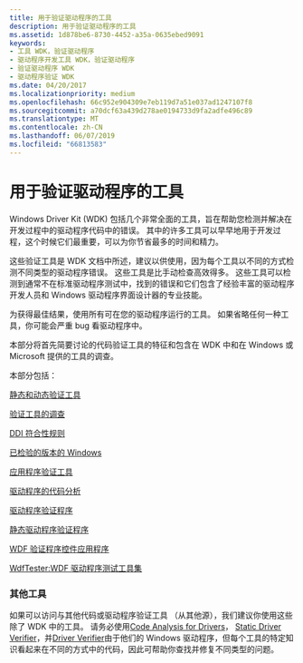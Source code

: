 ```yaml
---
title: 用于验证驱动程序的工具
description: 用于验证驱动程序的工具
ms.assetid: 1d878be6-8730-4452-a35a-0635ebed9091
keywords:
- 工具 WDK，验证驱动程序
- 驱动程序开发工具 WDK，验证驱动程序
- 验证驱动程序 WDK
- 驱动程序验证 WDK
ms.date: 04/20/2017
ms.localizationpriority: medium
ms.openlocfilehash: 66c952e904309e7eb119d7a51e037ad1247107f8
ms.sourcegitcommit: a70dcf63a439d278ae0194733d9fa2adfe496c89
ms.translationtype: MT
ms.contentlocale: zh-CN
ms.lasthandoff: 06/07/2019
ms.locfileid: "66813583"
---
```

# <a name="tools-for-verifying-drivers"></a>用于验证驱动程序的工具

Windows Driver Kit (WDK) 包括几个非常全面的工具，旨在帮助您检测并解决在开发过程中的驱动程序代码中的错误。 其中的许多工具可以早早地用于开发过程，这个时候它们最重要，可以为你节省最多的时间和精力。

这些验证工具是 WDK 文档中所述，建议以供使用，因为每个工具以不同的方式检测不同类型的驱动程序错误。 这些工具是比手动检查高效得多。 这些工具可以检测到通常不在标准驱动程序测试中，找到的错误和它们包含了经验丰富的驱动程序开发人员和 Windows 驱动程序界面设计器的专业技能。

为获得最佳结果，使用所有可在您的驱动程序运行的工具。 如果省略任何一种工具，你可能会严重 bug 看驱动程序中。

本部分将首先简要讨论的代码验证工具的特征和包含在 WDK 中和在 Windows 或 Microsoft 提供的工具的调查。

本部分包括：

[静态和动态验证工具](static-and-dynamic-verification-tools.md)

[验证工具的调查](survey-of-verification-tools.md)

[DDI 符合性规则](https://msdn.microsoft.com/library/windows/hardware/ff552840)

[已检验的版本的 Windows](checked-build-of-windows.md)

[应用程序验证工具](application-verifier.md)

[驱动程序的代码分析](code-analysis-for-drivers.md)

[驱动程序验证程序](driver-verifier.md)

[静态驱动程序验证程序](static-driver-verifier.md)

[WDF 验证程序控件应用程序](wdf-verifier-control-application.md)

[WdfTester:WDF 驱动程序测试工具集](wdftester--wdf-driver-testing-toolset.md)

### <a name="span-idothertoolsspanspan-idothertoolsspanother-tools"></a><span id="other_tools"></span><span id="OTHER_TOOLS"></span>其他工具

如果可以访问与其他代码或驱动程序验证工具 （从其他源），我们建议你使用这些除了 WDK 中的工具。 请务必使用[Code Analysis for Drivers](code-analysis-for-drivers.md)， [Static Driver Verifier](static-driver-verifier.md)，并[Driver Verifier](driver-verifier.md)由于他们的 Windows 驱动程序，但每个工具的特定知识看起来在不同的方式中的代码，因此可帮助你查找并修复不同类型的问题。
